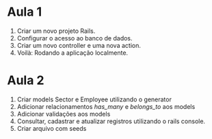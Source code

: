 # Aula 1

1. Criar um novo projeto Rails.
2. Configurar o acesso ao banco de dados.
3. Criar um novo controller e uma nova action.
4. Voilà: Rodando a aplicação localmente.

# Aula 2

1. Criar models Sector e Employee utilizando o generator
2. Adicionar relacionamentos *has_many* e *belongs_to* aos models
3. Adicionar validações aos models
4. Consultar, cadastrar e atualizar registros utilizando o rails console.
5. Criar arquivo com seeds
